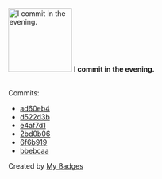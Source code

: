 <img src="https://my-badges.github.io/my-badges/evening-commits.png" alt="I commit in the evening." title="I commit in the evening." width="128">
<strong>I commit in the evening.</strong>
<br><br>

Commits:

- <a href="https://github.com/dancarroll/dancarrollorg_hugo/commit/ad60eb4bffb7188079591d19f2642febbd38cb25">ad60eb4</a>
- <a href="https://github.com/dancarroll/dancarrollorg_hugo/commit/d522d3bfb660d73a8785f9a145bbe1006aac05a0">d522d3b</a>
- <a href="https://github.com/dancarroll/dancarrollorg_hugo/commit/e4af7d1eceae45031ac0e78bd256c8c0b6ac87a0">e4af7d1</a>
- <a href="https://github.com/dancarroll/dancarrollorg_hugo/commit/2bd0b0671ec0e2c64a0a5f6517269d53201002fd">2bd0b06</a>
- <a href="https://github.com/dancarroll/dancarrollorg_hugo/commit/6f6b919f3514a632bcfc523df0c730774b8c9f62">6f6b919</a>
- <a href="https://github.com/dancarroll/dancarrollorg_hugo/commit/bbebcaaacecde1de09a49565f79711317aa02325">bbebcaa</a>


Created by <a href="https://github.com/my-badges/my-badges">My Badges</a>